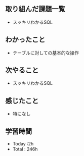 ## 取り組んだ課題一覧
- スッキリわかるSQL
## わかったこと
  - テーブルに対しての基本的な操作
## 次やること
  - スッキリわかるSQL
## 感じたこと
- 特になし
## 学習時間
  - Today :2h
  - Total : 246h
